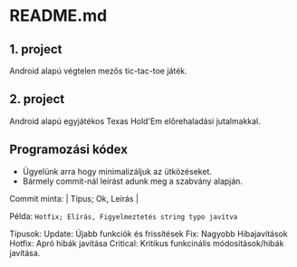 # README.md

## 1. project
Android alapú végtelen mezős tic-tac-toe játék.
## 2. project
Android alapú egyjátékos Texas Hold'Em előrehaladási jutalmakkal.
## Programozási kódex
- Ügyelünk arra hogy minimalizáljuk az ütközéseket.
- Bármely commit-nál leírást adunk meg a szabvány alapján.

Commit minta: | Típus; Ok, Leírás |


Példa: 
`Hotfix; Elírás, Figyelmeztetés string typo javítva`

Típusok:
Update: Újabb funkciók és frissítések
Fix: Nagyobb Hibajavítások
Hotfix: Apró hibák javítása
Critical: Kritikus funkcinális módosítások/hibák javítása.
